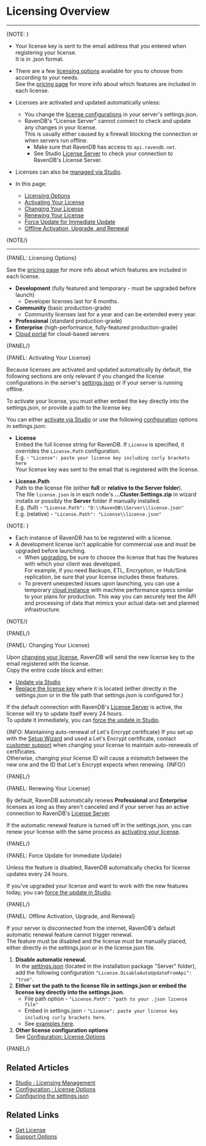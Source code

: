 # Licensing Overview
---

{NOTE: }

* Your license key is sent to the email address that you entered when registering your license.  
  It is in .json format.  

* There are a few [licensing options](../../../server/configuration/licensing/licensing-overview#licensing-options) 
  available for you to choose from according to your needs.  
  See the [pricing page](https://ravendb.net/buy) for more info about which features are included in each license.  

* Licenses are activated and updated automatically unless: 
   * You change the [license configurations](../../../server/configuration/licensing/license-configuration) in your server's settings.json.
   * RavenDB's "License Server" cannot connect to check and update any changes in your license.  
     This is usually either caused by a firewall blocking the connection or when servers run offline.  
     * Make sure that RavenDB has access to `api.ravendb.net`.
     * See Studio [License Server](../../../studio/server/license-management#license-information) to check your connection to
      RavenDB's License Server.

* Licenses can also be [managed via Studio](../../../studio/server/license-management).

* In this page:
   * [Licensing Options](../../../server/configuration/licensing/licensing-overview#licensing-options)
   * [Activating Your License](../../../server/configuration/licensing/licensing-overview#activating-your-license)
   * [Changing Your License](../../../server/configuration/licensing/licensing-overview#changing-your-license)
   * [Renewing Your License](../../../server/configuration/licensing/licensing-overview#renewing-your-license)
   * [Force Update for Immediate Update](../../../server/configuration/licensing/licensing-overview#force-update-for-immediate-update)
   * [Offline Activation, Upgrade, and Renewal](../../../server/configuration/licensing/licensing-overview#renewing-your-license)

{NOTE/}

---

{PANEL: Licensing Options}

See the [pricing page](https://ravendb.net/buy) for more info about which features are included in each license.  

* **Development** (fully featured and temporary - must be upgraded before launch)  
   * Developer licenses last for 6 months.  
* **Community** (basic production-grade)
   * Community licenses last for a year and can be extended every year.
* **Professional** (standard production-grade)
* **Enterprise** (high-performance, fully-featured production-grade)
* [Cloud portal](../../../cloud/cloud-overview) for cloud-based servers

{PANEL/}

{PANEL: Activating Your License}

Because licenses are activated and updated automatically by default, the following sections are only relevant if you 
changed the license configurations in the server's [settings.json](../../../server/configuration/configuration-options#json)
or if your server is running offline.

To activate your license, you must either embed the key directly into the settings.json, 
or provide a path to the license key.  

You can either [activate via Studio](../../../studio/server/license-management#register-license) or use the following 
[configuration](../../../server/configuration/licensing/license-configuration) options in settings.json:

* **License**  
    Embed the full license string for RavenDB. If `License` is specified, it overrides the `License.Path` configuration.  
    E.g. - `"License": paste your license key including curly brackets here`  
    Your license key was sent to the email that is registered with the license.

* **License.Path**  
    Path to the license file (either **full** or **relative to the Server folder**).  
    The file `license.json` is in each node's **...Cluster.Settings.zip** in wizard installs or possibly the **Server** folder if manually installed.  
    E.g. (full) - `"License.Path": "D:\\RavenDB\\Server\\license.json"`  
    E.g. (relative) - `"License.Path": "License\\license.json"`  

{NOTE: }

* Each instance of RavenDB has to be registered with a license.  
* A development license isn't applicable for commercial use and must be upgraded before launching.  
  * When [upgrading](https://ravendb.net/buy), be sure to choose the license that has the features 
    with which your client was developed.  
    For example, if you need Backups, ETL, Encryption, or Hub/Sink replication, be sure that your license includes these features.
  * To prevent unexpected issues upon launching, you can use a temporary [cloud instance](../../../cloud/cloud-overview#instances-provisioning-and-ravendb-products) 
    with machine performance specs similar to your plans for production. This way you can securely test the API and processing of 
    data that mimics your actual data-set and planned infrastructure.  

{NOTE/}

{PANEL/}

{PANEL: Changing Your License}

Upon [changing your license](https://ravendb.net/buy), RavenDB will send the new license key to the email 
registered with the license.  
Copy the entire code block and either:  

* [Update via Studio](../../../studio/server/license-management#replace-license) 
* [Replace the license key](../../../server/configuration/licensing/licensing-overview#activating-your-license) where it is located (either directly in the settings.json or 
  in the file path that settings.json is configured for.)  

If the default connection with RavenDB's [License Server](../../../studio/server/license-management#license-information) is active, 
the license will try to update itself every 24 hours.  
To update it immediately, you can [force the update in Studio](../../../studio/server/license-management#force-update).

{INFO: Maintaining auto-renewal of Let's Encrypt certificate}
If you set up with the [Setup Wizard](../../../start/installation/setup-wizard) and used a Let's Encrypt certificate, 
contact [customer support](https://ravendb.net/contact) when changing your license to maintain auto-renewals 
of certificates.  
Otherwise, changing your license ID will cause a mismatch between the new one and the ID that Let's Encrypt expects when renewing.
{INFO/}

{PANEL/}

{PANEL: Renewing Your License}

By default, RavenDB automatically renews **Professional** and **Enterprise** licenses as long as they aren't canceled
and if your server has an active connection to RavenDB's [License Server](../../../studio/server/license-management#license-information).  

If the automatic renewal feature is turned off in the settings.json, you can renew your license with the same process 
as [activating your license](../../../server/configuration/licensing/licensing-overview#activating-your-license).

{PANEL/}

{PANEL: Force Update for Immediate Update}

Unless the feature is disabled, RavenDB automatically checks for license updates every 24 hours.  

If you've upgraded your license and want to work with the new features today, you can 
[force the update in Studio](../../../studio/server/license-management#force-update).

{PANEL/}

{PANEL: Offline Activation, Upgrade, and Renewal}

If your server is disconnected from the internet, RavenDB's default automatic renewal feature cannot trigger renewal.  
The feature must be disabled and the license must be manually placed, either directly in the settings.json 
or in the license.json file.

1. **Disable automatic renewal.**  
   In the [settings.json](../../../server/configuration/configuration-options#json) 
   (located in the installation package "Server" folder), add the following configuration 
   `"License.DisableAutoUpdateFromApi": "true"`.
2. **Either set the path to the license file in settings.json or embed the license key directly into the settings.json.**  
   * File path option - `"License.Path": "path to your .json license file"`
   * Embed in settings.json - `"License": paste your license key including curly brackets here`.
   * See [examples here](../../../server/configuration/licensing/licensing-overview#activating-your-license).
4. **Other license configuration options**  
   See [Configuration: License Options](../../../server/configuration/licensing/license-configuration)

{PANEL/}

## Related Articles

- [Studio : Licensing Management](../../../studio/server/license-management)
- [Configuration : License Options](../../../server/configuration/licensing/license-configuration)
- [Configuring the settings.json](../../../server/configuration/configuration-options#json)


## Related Links

- [Get License](https://ravendb.net/buy)
- [Support Options](https://ravendb.net/support)


